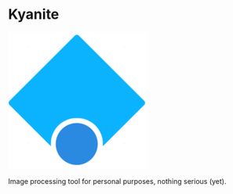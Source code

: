 # Kyanite

![](images/kyanite_logo_mini.png)

Image processing tool for personal purposes, nothing serious (yet).
